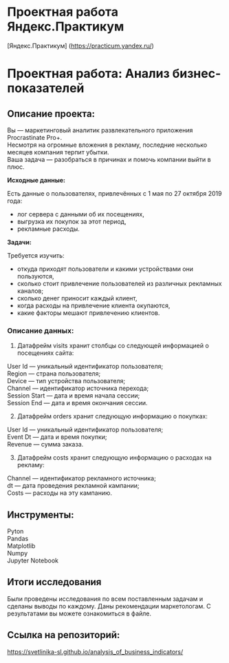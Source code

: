 # **Проектная работа Яндекс.Практикум**
[Яндекс.Практикум] (https://practicum.yandex.ru/)

#  Проектная работа: Анализ бизнес-показателей

## Описание проекта:
Вы — маркетинговый аналитик развлекательного приложения Procrastinate Pro+.     
Несмотря на огромные вложения в рекламу, последние несколько месяцев компания терпит убытки.     
Ваша задача — разобраться в причинах и помочь компании выйти в плюс.      
  
    
**Исходные данные:** 
    
Есть данные о пользователях, привлечённых с 1 мая по 27 октября 2019 года:  
  
 - лог сервера с данными об их посещениях,  
 - выгрузка их покупок за этот период,  
 - рекламные расходы.  
    
**Задачи:**   
      
Требуется изучить:  

 - откуда приходят пользователи и какими устройствами они пользуются,
 - сколько стоит привлечение пользователей из различных рекламных каналов;
 - сколько денег приносит каждый клиент,
 - когда расходы на привлечение клиента окупаются,
 - какие факторы мешают привлечению клиентов.
    


### Описание данных:
1. Датафрейм visits хранит столбцы со следующей информацией о посещениях сайта:  

User Id — уникальный идентификатор пользователя;  
Region — страна пользователя;   
Device — тип устройства пользователя;  
Channel — идентификатор источника перехода;  
Session Start — дата и время начала сессии;  
Session End — дата и время окончания сессии. 

2. Датафрейм orders хранит следующую информацию о покупках:  

User Id — уникальный идентификатор пользователя;  
Event Dt — дата и время покупки;  
Revenue — сумма заказа.  

3. Датафрейм costs хранит следующую информацию о расходах на рекламу:  

Channel — идентификатор рекламного источника;  
dt — дата проведения рекламной кампании;  
Costs — расходы на эту кампанию.  

## Инструменты:  
Pyton  
Pandas  
Matplotlib  
Numpy  
Jupyter Notebook  

## Итоги исследования
Были проведены исследования по всем поставленным задачам и сделаны выводы по каждому. 
Даны рекомендации маркетологам.
С результатами вы можете ознакомиться в файле.

## Ссылка на репозиторий: 
https://svetlinika-sl.github.io/analysis_of_business_indicators/
